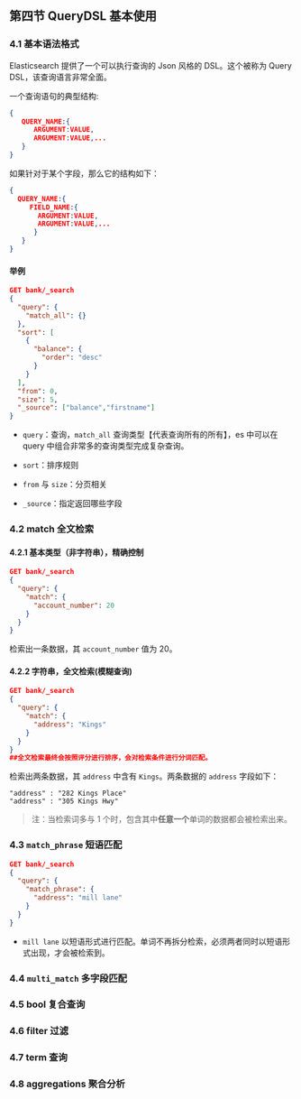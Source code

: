 ## 第四节 QueryDSL 基本使用

### 4.1 基本语法格式

Elasticsearch 提供了一个可以执行查询的 Json 风格的 DSL。这个被称为 Query DSL，该查询语言非常全面。

一个查询语句的典型结构:

```json
{
   QUERY_NAME:{
      ARGUMENT:VALUE,
      ARGUMENT:VALUE,...
   }
}
```

如果针对于某个字段，那么它的结构如下：

```json
{
  QUERY_NAME:{
     FIELD_NAME:{
       ARGUMENT:VALUE,
       ARGUMENT:VALUE,...
      }   
   }
}
```

#### 举例

```json
GET bank/_search
{
  "query": {
    "match_all": {}
  },
  "sort": [
    {
      "balance": {
        "order": "desc"
      }
    }
  ],
  "from": 0,
  "size": 5,
  "_source": ["balance","firstname"]
}
```

* `query`：查询，`match_all` 查询类型【代表查询所有的所有】，es 中可以在 query 中组合非常多的查询类型完成复杂查询。

* `sort`：排序规则

* `from` 与 `size`：分页相关

* `_source`：指定返回哪些字段


### 4.2 match 全文检索

#### 4.2.1 基本类型（非字符串），精确控制

```json
GET bank/_search
{
  "query": {
    "match": {
      "account_number": 20
    }
  }
}
```

检索出一条数据，其 `account_number` 值为 20。

#### 4.2.2 字符串，全文检索(模糊查询)

```json
GET bank/_search
{
  "query": {
    "match": {
      "address": "Kings"
    }
  }
}
##全文检索最终会按照评分进行排序，会对检索条件进行分词匹配。
```

检索出两条数据，其 `address` 中含有 `Kings`。两条数据的 `address` 字段如下：

```
"address" : "282 Kings Place"
"address" : "305 Kings Hwy"
```

> 注：当检索词多与 1 个时，包含其中**任意一个**单词的数据都会被检索出来。

### 4.3 `match_phrase` 短语匹配

```json
GET bank/_search
{
  "query": {
    "match_phrase": {
      "address": "mill lane"
    }
  }
}
```

* `mill lane` 以短语形式进行匹配。单词不再拆分检索，必须两者同时以短语形式出现，才会被检索到。



### 4.4 `multi_match` 多字段匹配



### 4.5 bool 复合查询

### 4.6 filter 过滤

### 4.7 term 查询

### 4.8 aggregations 聚合分析

